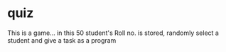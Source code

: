 # quiz
This is a game... in this 50 student's Roll no. is stored, randomly select a student and give a task as a program
